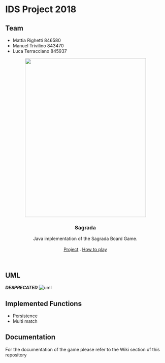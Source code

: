 # IDS Project 2018

## Team
- Mattia Righetti 846580
- Manuel Trivilino 843470
- Luca Terracciano 845937

<p align="center">
  <a href="http://floodgategames.com/Sagrada/">
    <img src="https://cf.geekdo-images.com/medium/img/frguV5YOfP1hsAmZpKnYxAmIpYA=/fit-in/500x500/filters:no_upscale()/pic3525224.jpg" alt="" width=381 height=500>
  </a>

  <h3 align="center">Sagrada</h3>

  <p align="center">
    Java implementation of the Sagrada Board Game.
    <br>
    <br>
    <a href="https://github.com/MattRighetti/ing-sw-2018-righetti-trivilino-terracciano">Project</a>
    .
    <a href="https://www.youtube.com/watch?v=0JLpaGHL8MQ">How to play</a>
  </p>
</p>

<br>

## UML
**_DESPRECATED_**
![uml](https://user-images.githubusercontent.com/16304728/38947258-5450b4b0-433c-11e8-857d-a892bf79b17d.png)

## Implemented Functions
- Persistence
- Multi match

## Documentation

For the documentation of the game please refer to the Wiki section of this repository